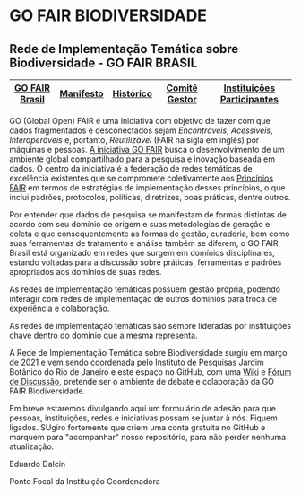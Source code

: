 # GO FAIR BIODIVERSIDADE
## Rede de Implementação Temática sobre Biodiversidade - GO FAIR BRASIL

| [GO FAIR Brasil](https://www.go-fair-brasil.org/)| [Manifesto](https://github.com/edalcin/gofairbiodiv/blob/main/manifesto_v1.md) | [Histórico](https://github.com/edalcin/gofairbiodiv/blob/main/historico.md) | [Comitê Gestor](https://github.com/edalcin/gofairbiodiv/blob/main/comite_gestor.md) | [Instituições Participantes](https://github.com/edalcin/gofairbiodiv/blob/main/participantes.md) |
|---|---|---|---|---|


GO (Global Open) FAIR é uma iniciativa com objetivo de fazer com que dados fragmentados e desconectados sejam _Encontráveis_, _Acessíveis_, _Interoperáveis_ e, portanto, _Reutilizável_ (FAIR na sigla em inglês) por máquinas e pessoas. [A iniciativa GO FAIR](https://www.go-fair.org/) busca o desenvolvimento de um ambiente global compartilhado para a pesquisa e inovação baseada em dados. O centro da iniciativa é a federação de redes temáticas de excelência existentes que se compromete coletivamente aos [Princípios FAIR](https://www.go-fair.org/fair-principles/) em termos de estratégias de implementação desses princípios, o que inclui padrões, protocolos, políticas, diretrizes, boas práticas, dentre outros.

Por entender que dados de pesquisa se manifestam de formas distintas de acordo com seu domínio de origem e suas metodologias de geração e coleta e que consequentemente as formas de gestão, curadoria, bem como suas ferramentas de tratamento e análise também se diferem, o GO FAIR Brasil está organizado em redes que surgem em domínios disciplinares, estando voltadas para a discussão sobre práticas, ferramentas e padrões apropriados aos domínios de suas redes.

As redes de implementação temáticas possuem gestão própria, podendo interagir com redes de implementação de outros domínios para troca de experiência e colaboração. 

As redes de implementação temáticas são sempre lideradas por instituições chave dentro do domínio que a mesma representa.

A Rede de Implementação Temática sobre Biodiversidade surgiu em março de 2021 e vem sendo coordenada pelo Instituto de Pesquisas Jardim Botânico do Rio de Janeiro e este espaço no GitHub, com uma [Wiki](https://github.com/edalcin/gofairbiodiv/wiki) e [Fórum de Discussão](https://github.com/edalcin/gofairbiodiv/discussions), pretende ser o ambiente de debate e colaboração da GO FAIR Biodiversidade.

Em breve estaremos divulgando aqui um formulário de adesão para que pessoas, instituições, redes e iniciativas possam se juntar à nós. Fiquem ligados. SUgiro fortemente que criem uma conta gratuita no GitHub e marquem para "acompanhar" nosso repositório, para não perder nenhuma atualização.

Eduardo Dalcin

Ponto Focal da Instituição Coordenadora